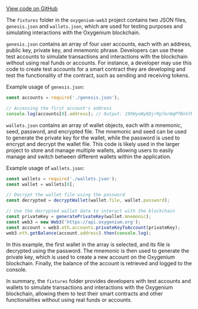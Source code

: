 [View code on GitHub](https://github.com/oxygenium/oxygenium-web3/.autodoc/docs/json/packages/web3/src/signer/fixtures)

The `fixtures` folder in the `oxygenium-web3` project contains two JSON files, `genesis.json` and `wallets.json`, which are used for testing purposes and simulating interactions with the Oxygenium blockchain.

`genesis.json` contains an array of four user accounts, each with an address, public key, private key, and mnemonic phrase. Developers can use these test accounts to simulate transactions and interactions with the blockchain without using real funds or accounts. For instance, a developer may use this code to create test accounts for a smart contract they are developing and test the functionality of the contract, such as sending and receiving tokens.

Example usage of `genesis.json`:

```javascript
const accounts = require('./genesis.json');

// Accessing the first account's address
console.log(accounts[0].address); // Output: 19XWyoWy6DjrRp7erWqPfBnh7HL1Sb2Ub8SVjux2d71Eb
```

`wallets.json` contains an array of wallet objects, each with a mnemonic, seed, password, and encrypted file. The mnemonic and seed can be used to generate the private key for the wallet, while the password is used to encrypt and decrypt the wallet file. This code is likely used in the larger project to store and manage multiple wallets, allowing users to easily manage and switch between different wallets within the application.

Example usage of `wallets.json`:

```javascript
const wallets = require('./wallets.json');
const wallet = wallets[0];

// Decrypt the wallet file using the password
const decrypted = decryptWallet(wallet.file, wallet.password);

// Use the decrypted wallet data to interact with the blockchain
const privateKey = generatePrivateKey(wallet.mnemonic);
const web3 = new Web3('https://api.oxygenium.org');
const account = web3.eth.accounts.privateKeyToAccount(privateKey);
web3.eth.getBalance(account.address).then(console.log);
```

In this example, the first wallet in the array is selected, and its file is decrypted using the password. The mnemonic is then used to generate the private key, which is used to create a new account on the Oxygenium blockchain. Finally, the balance of the account is retrieved and logged to the console.

In summary, the `fixtures` folder provides developers with test accounts and wallets to simulate transactions and interactions with the Oxygenium blockchain, allowing them to test their smart contracts and other functionalities without using real funds or accounts.
